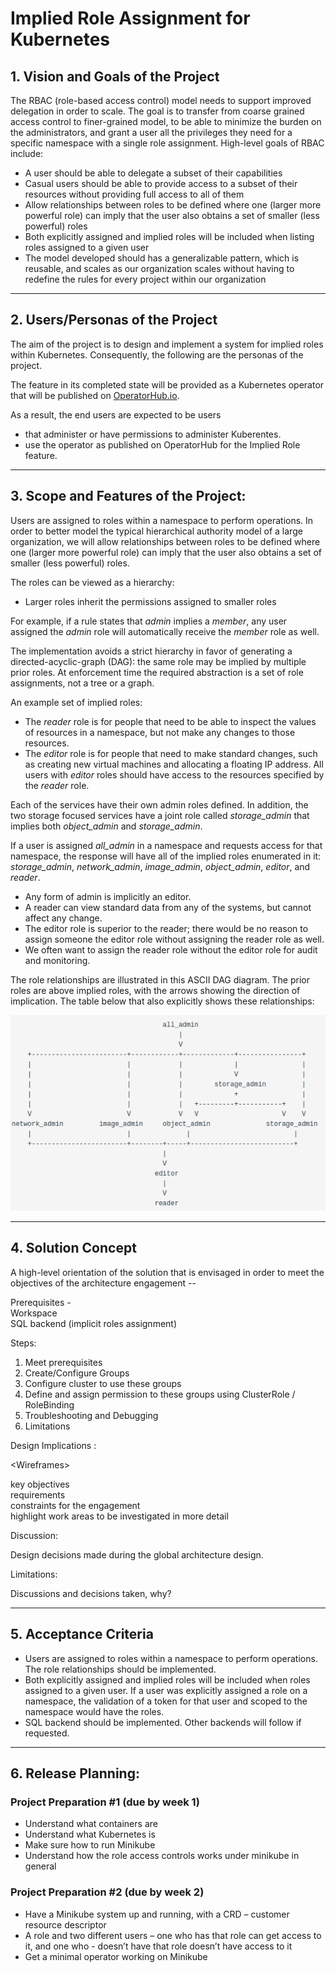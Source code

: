 # Implied Role Assignment for Kubernetes

## 1. Vision and Goals of the Project

The RBAC (role-based access control) model needs to support improved delegation in order to scale. The goal is to transfer from coarse grained access control to finer-grained model, to be able to minimize the burden on the administrators, and grant a user all the privileges they need for a specific namespace with a single role assignment. High-level goals of RBAC include:

- A user should be able to delegate a subset of their capabilities
- Casual users should be able to provide access to a subset of their resources without providing full access to all of them
- Allow relationships between roles to be defined where one (larger more powerful role) can imply that the user also obtains a set of smaller (less powerful) roles
- Both explicitly assigned and implied roles will be included when listing roles assigned to a given user
- The model developed should has a generalizable pattern, which is reusable, and scales as our organization scales without having to redefine the rules for every project within our organization

---

## 2. Users/Personas of the Project

The aim of the project is to design and implement a system for implied roles within Kubernetes. Consequently, the following are the personas of the project.

The feature in its completed state will be provided as a Kubernetes operator that will be published on [OperatorHub.io](https://operatorhub.io/).

As a result, the end users are expected to be users 
- that administer or have permissions to administer Kuberentes.
- use the operator as published on OperatorHub for the Implied Role feature.


---

## 3. Scope and Features of the Project:

Users are assigned to roles within a namespace to perform operations. In order to better model the typical hierarchical authority model of a large organization, we will allow relationships between roles to be defined where one (larger more powerful role) can imply that the user also obtains a set of smaller (less powerful) roles.

The roles can be viewed as a hierarchy:
- Larger roles inherit the permissions assigned to smaller roles

For example, if a rule states that *admin* implies a *member*, any user assigned the *admin* role will automatically receive the *member* role as well.

The implementation avoids a strict hierarchy in favor of generating a directed-acyclic-graph (DAG): the same role may be implied by multiple prior roles. At enforcement time the required abstraction is a set of role assignments, not a tree or a graph.

An example set of implied roles: 
- The *reader* role is for people that need to be able to inspect the values of resources in a namespace, but not make any changes to those resources. 
- The *editor* role is for people that need to make standard changes, such as creating new virtual machines and allocating a floating IP address. All users with *editor* roles should have access to the resources specified by the *reader* role.

Each of the services have their own admin roles defined. In addition, the two storage focused services have a joint role called *storage_admin* that implies both *object_admin* and *storage_admin*.

If a user is assigned *all_admin* in a namespace and requests access for that namespace, the response will have all of the implied roles enumerated in it: *storage_admin*, *network_admin*, *image_admin*, *object_admin*, *editor*, and *reader*.

- Any form of admin is implicitly an editor. 
- A reader can view standard data from any of the systems, but cannot affect any change.
- The editor role is superior to the reader; there would be no reason to assign someone the editor role without assigning the reader role as well. 
- We often want to assign the reader role without the editor role for audit and monitoring.

The role relationships are illustrated in this ASCII DAG diagram. The prior roles are above implied roles, with the arrows showing the direction of implication. The table below that also explicitly shows these relationships:

![implied-role-dag](dag.png)

---

## 4. Solution Concept

A high-level orientation of the solution that is envisaged in order to meet the objectives of the architecture engagement -- 

Prerequisites - \
Workspace \
SQL backend (implicit roles assignment)

Steps:
1. Meet prerequisites
2. Create/Configure Groups
3. Configure cluster to use these groups
4. Define and assign permission to these groups using ClusterRole / RoleBinding
5. Troubleshooting and Debugging
6. Limitations

Design Implications :

\<Wireframes\>

key objectives \
requirements \
constraints for the engagement \
highlight work areas to be investigated in more detail


Discussion:

Design decisions made during the global architecture design.

Limitations:

Discussions and decisions taken, why?

---

## 5. Acceptance Criteria

- Users are assigned to roles within a namespace to perform operations. The role relationships should be implemented. 
- Both explicitly assigned and implied roles will be included when roles assigned to a given user. If a user was explicitly assigned a role on a namespace, the validation of a token for that user and scoped to the namespace would have the roles. 
- SQL backend should be implemented. Other backends will follow if requested.

---

## 6.  Release Planning:

### Project Preparation #1 (due by week 1)
- Understand what containers are
- Understand what Kubernetes is
- Make sure how to run Minikube
- Understand how the role access controls works under minikube in general

### Project Preparation #2 (due by week 2)
- Have a Minikube system up and running, with a CRD – customer resource descriptor
- A role and two different users – one who has that role can get access to it, and one who - doesn’t have that role doesn’t have access to it
- Get a minimal operator working on Minikube
